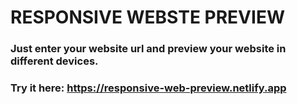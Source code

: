 # RESPONSIVE WEBSTE PREVIEW

### Just enter your website url and preview your website in different devices.

### Try it here: https://responsive-web-preview.netlify.app
